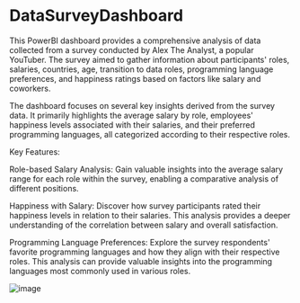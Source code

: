 # DataSurveyDashboard
This PowerBI dashboard provides a comprehensive analysis of data collected from a survey conducted by Alex The Analyst, a popular YouTuber. The survey aimed to gather information about participants' roles, salaries, countries, age, transition to data roles, programming language preferences, and happiness ratings based on factors like salary and coworkers.

The dashboard focuses on several key insights derived from the survey data. It primarily highlights the average salary by role, employees' happiness levels associated with their salaries, and their preferred programming languages, all categorized according to their respective roles.

Key Features:

Role-based Salary Analysis: Gain valuable insights into the average salary range for each role within the survey, enabling a comparative analysis of different positions.

Happiness with Salary: Discover how survey participants rated their happiness levels in relation to their salaries. This analysis provides a deeper understanding of the correlation between salary and overall satisfaction.

Programming Language Preferences: Explore the survey respondents' favorite programming languages and how they align with their respective roles. This analysis can provide valuable insights into the programming languages most commonly used in various roles.

![image](https://github.com/aryanb203/DataSurveyDashboard/assets/43962969/bac14c21-b848-4d34-80a9-faa58025abff)
